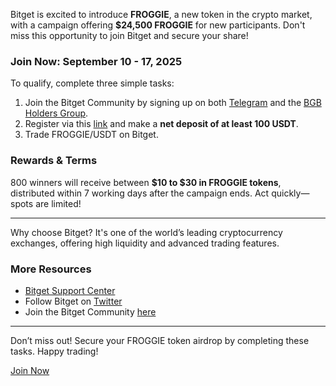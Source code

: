 Bitget is excited to introduce **FROGGIE**, a new token in the crypto market, with a campaign offering **$24,500 FROGGIE** for new participants. Don't miss this opportunity to join Bitget and secure your share! 

### Join Now: September 10 - 17, 2025

To qualify, complete three simple tasks:
1. Join the Bitget Community by signing up on both [Telegram](https://t.me/+nWr0vSxBdBtiMDVl) and the [BGB Holders Group](https://t.me/+M-Yac1J1pds2ZjI1).
2. Register via this [link](https://partner.bitget.com/bg/Y33AYX_FROGGIE) and make a **net deposit of at least 100 USDT**.
3. Trade FROGGIE/USDT on Bitget.

### Rewards & Terms
800 winners will receive between **$10 to $30 in FROGGIE tokens**, distributed within 7 working days after the campaign ends. Act quickly—spots are limited!

---

Why choose Bitget? It's one of the world’s leading cryptocurrency exchanges, offering high liquidity and advanced trading features.

### More Resources
- [Bitget Support Center](https://www.bitget.com/support)
- Follow Bitget on [Twitter](https://twitter.com/bitgetglobal)
- Join the Bitget Community [here](https://t.me/BitgetENOfficial)

---

Don’t miss out! Secure your FROGGIE token airdrop by completing these tasks. Happy trading!

[Join Now](https://chain-base.xyz/join-froggie-campaign-now-to-win-your-share-of-24500-froggie)